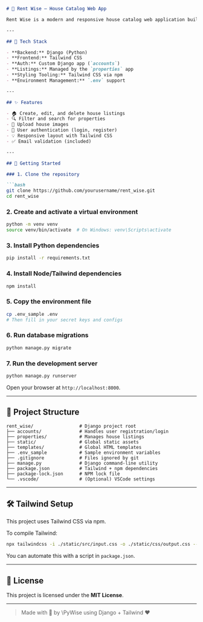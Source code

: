 ````markdown
# 🏡 Rent Wise – House Catalog Web App

Rent Wise is a modern and responsive house catalog web application built with **Django** and **Tailwind CSS**. It allows users to browse, list, and manage rental properties easily.

---

## 🔧 Tech Stack

- **Backend:** Django (Python)
- **Frontend:** Tailwind CSS
- **Auth:** Custom Django app (`accounts`)
- **Listings:** Managed by the `properties` app
- **Styling Tooling:** Tailwind CSS via npm
- **Environment Management:** `.env` support

---

## ✨ Features

- 🏠 Create, edit, and delete house listings
- 🔍 Filter and search for properties
- 📸 Upload house images
- 👤 User authentication (login, register)
- 💡 Responsive layout with Tailwind CSS
- ✅ Email validation (included)

---

## 🚀 Getting Started

### 1. Clone the repository

```bash
git clone https://github.com/yourusername/rent_wise.git
cd rent_wise
````

### 2. Create and activate a virtual environment

```bash
python -m venv venv
source venv/bin/activate  # On Windows: venv\Scripts\activate
```

### 3. Install Python dependencies

```bash
pip install -r requirements.txt
```

### 4. Install Node/Tailwind dependencies

```bash
npm install
```

### 5. Copy the environment file

```bash
cp .env_sample .env
# Then fill in your secret keys and configs
```

### 6. Run database migrations

```bash
python manage.py migrate
```

### 7. Run the development server

```bash
python manage.py runserver
```

Open your browser at `http://localhost:8000`.

---

## 🧱 Project Structure

```
rent_wise/                 # Django project root
├── accounts/              # Handles user registration/login
├── properties/            # Manages house listings
├── static/                # Global static assets
├── templates/             # Global HTML templates
├── .env_sample            # Sample environment variables
├── .gitignore             # Files ignored by git
├── manage.py              # Django command-line utility
├── package.json           # Tailwind + npm dependencies
├── package-lock.json      # NPM lock file
└── .vscode/               # (Optional) VSCode settings
```

---

## 🛠 Tailwind Setup

This project uses Tailwind CSS via npm.

To compile Tailwind:

```bash
npx tailwindcss -i ./static/src/input.css -o ./static/css/output.css --watch
```

You can automate this with a script in `package.json`.

---

## 📜 License

This project is licensed under the **MIT License**.

---

> Made with 🧠 by \PyWise using Django + Tailwind ❤️
